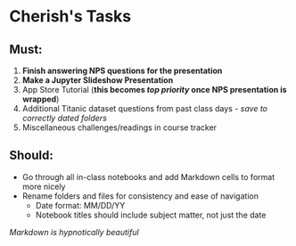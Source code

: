 # Cherish's Tasks

## Must:
1. **Finish answering NPS questions for the presentation**
1. **Make a Jupyter Slideshow Presentation**
1. App Store Tutorial (**this becomes *top priority* once NPS presentation is wrapped**)
1. Additional Titanic dataset questions from past class days - *save to correctly dated folders*
1. Miscellaneous challenges/readings in course tracker

## Should:
* Go through all in-class notebooks and add Markdown cells to format more nicely
* Rename folders and files for consistency and ease of navigation
  * Date format: MM/DD/YY
  * Notebook titles should include subject matter, not just the date


*Markdown is hypnotically beautiful*